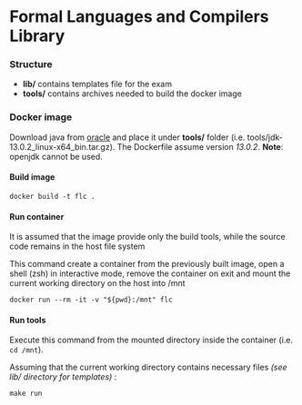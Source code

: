 # Formal Languages and Compilers Library

### Structure
- __lib/__ contains templates file for the exam
- __tools/__ contains archives needed to build the docker image

### Docker image
Download java from [oracle](http://www.oracle.com/technetwork/java/javase/downloads/index.html) and place it under __tools/__ folder (i.e. tools/jdk-13.0.2_linux-x64_bin.tar.gz). The Dockerfile assume version _13.0.2_.
__Note__: openjdk cannot be used.

#### Build image
```
docker build -t flc .
```

#### Run container
It is assumed that the image provide only the build tools, while the source code remains in the host file system

This command create a container from the previously built image, open a shell (zsh) in interactive mode, remove the container on exit and mount the current working directory on the host into /mnt
```
docker run --rm -it -v "${pwd}:/mnt" flc
```

#### Run tools
Execute this command from the mounted directory inside the container (i.e. ```cd /mnt```).

Assuming that the current working directory contains necessary files _(see lib/ directory for templates)_
:
```
make run
```
